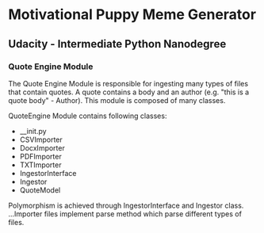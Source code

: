 # Motivational Puppy Meme Generator

## Udacity - Intermediate Python Nanodegree

### Quote Engine Module

The Quote Engine Module is responsible for ingesting many types of files that contain quotes. A quote contains a body and an author (e.g. "this is a quote body" - Author). This module is composed of many classes. 

QuoteEngine Module contains following classes:

- __init.py
- CSVImporter
- DocxImporter
- PDFImporter
- TXTImporter
- IngestorInterface
- Ingestor
- QuoteModel

Polymorphism is achieved through IngestorInterface and Ingestor class. ...Importer files implement parse method which parse different types of files.